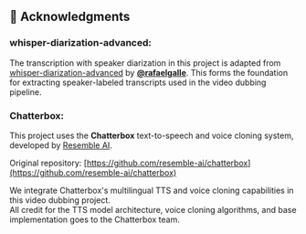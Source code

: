 

## 📌 Acknowledgments
### whisper-diarization-advanced:
The transcription with speaker diarization in this project is adapted from [whisper-diarization-advanced](https://github.com/rafaelgalle/whisper-diarization-advanced) by **[@rafaelgalle](https://github.com/rafaelgalle)**.
This forms the foundation for extracting speaker-labeled transcripts used in the video dubbing pipeline.

### Chatterbox:
This project uses the **Chatterbox** text-to-speech and voice cloning system, developed by [Resemble AI](https://github.com/resemble-ai).  

Original repository: [https://github.com/resemble-ai/chatterbox](https://github.com/resemble-ai/chatterbox)

We integrate Chatterbox's multilingual TTS and voice cloning capabilities in this video dubbing project.  
All credit for the TTS model architecture, voice cloning algorithms, and base implementation goes to the Chatterbox team.
